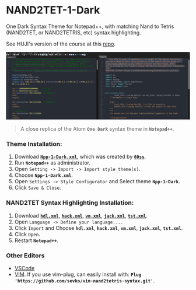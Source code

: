 # NAND2TET-1-Dark
One Dark Syntax Theme for Notepad++, with matching Nand to Tetris (NAND2TET, or NAND2TETRIS, etc) syntax highlighting.

See HUJI's version of the course at this [repo](https://github.com/AvivYaish/nand2tetris_HUJI).

![Npp-1-Dark](https://raw.githubusercontent.com/AvivYaish/NAND2TET-1-Dark/master/screenshot.jpg)
> A close replica of the Atom **`One Dark`** syntax theme in **`Notepad++`**.

### Theme Installation:
1. Download [**`Npp-1-Dark.xml`**](https://raw.githubusercontent.com/AvivYaish/NAND2TET-1-Dark/master/Npp-1-Dark.xml), which was created by [**`60ss`**](https://github.com/60ss/Npp-1-Dark).
2. Run **`Notepad++`** as administrator.
3. Open `Setting -> Import -> Import style theme(s)`.
4. Choose **`Npp-1-Dark.xml`**.
5. Open `Settings -> Style Configurator` and Select theme **`Npp-1-Dark`**.
6. Click `Save & Close`.

### NAND2TET Syntax Highlighting Installation:
1. Download [**`hdl.xml`**](https://raw.githubusercontent.com/AvivYaish/NAND2TET-1-Dark/master/hdl.xml), [**`hack.xml`**](https://raw.githubusercontent.com/AvivYaish/NAND2TET-1-Dark/master/hack.xml), [**`vm.xml`**](https://raw.githubusercontent.com/AvivYaish/NAND2TET-1-Dark/master/vm.xml), [**`jack.xml`**](https://raw.githubusercontent.com/AvivYaish/NAND2TET-1-Dark/master/jack.xml), [**`tst.xml`**](https://raw.githubusercontent.com/AvivYaish/NAND2TET-1-Dark/master/tst.xml).
2. Open `Language -> Define your language...`.
3. Click `Import` and Choose **`hdl.xml`**, **`hack.xml`**, **`vm.xml`**, **`jack.xml`**, **`tst.xml`**.
4. Click `Open`.
4. Restart **`Notepad++`**.

### Other Editors
- [VSCode](https://marketplace.visualstudio.com/items?itemName=loyio.Nand2Tetris-vscode)
- [VIM](https://github.com/sevko/vim-nand2tetris-syntax). If you use vim-plug, can easily install with: **`Plug 'https://github.com/sevko/vim-nand2tetris-syntax.git'`**.
